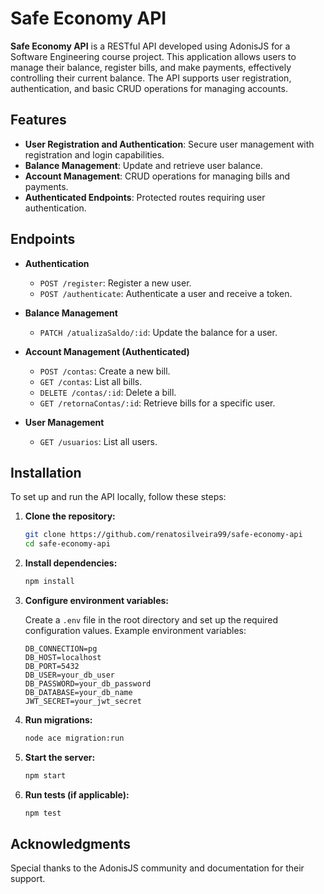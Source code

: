 # Safe Economy API

**Safe Economy API** is a RESTful API developed using AdonisJS for a Software Engineering course project. This application allows users to manage their balance, register bills, and make payments, effectively controlling their current balance. The API supports user registration, authentication, and basic CRUD operations for managing accounts.

## Features

- **User Registration and Authentication**: Secure user management with registration and login capabilities.
- **Balance Management**: Update and retrieve user balance.
- **Account Management**: CRUD operations for managing bills and payments.
- **Authenticated Endpoints**: Protected routes requiring user authentication.

## Endpoints

- **Authentication**
  - `POST /register`: Register a new user.
  - `POST /authenticate`: Authenticate a user and receive a token.

- **Balance Management**
  - `PATCH /atualizaSaldo/:id`: Update the balance for a user.

- **Account Management (Authenticated)**
  - `POST /contas`: Create a new bill.
  - `GET /contas`: List all bills.
  - `DELETE /contas/:id`: Delete a bill.
  - `GET /retornaContas/:id`: Retrieve bills for a specific user.

- **User Management**
  - `GET /usuarios`: List all users.

## Installation

To set up and run the API locally, follow these steps:

1. **Clone the repository:**

   ```bash
   git clone https://github.com/renatosilveira99/safe-economy-api
   cd safe-economy-api
   ```

2. **Install dependencies:**

   ```bash
   npm install
   ```

3. **Configure environment variables:**

   Create a `.env` file in the root directory and set up the required configuration values. Example environment variables:

   ```env
   DB_CONNECTION=pg
   DB_HOST=localhost
   DB_PORT=5432
   DB_USER=your_db_user
   DB_PASSWORD=your_db_password
   DB_DATABASE=your_db_name
   JWT_SECRET=your_jwt_secret
   ```

4. **Run migrations:**

   ```bash
   node ace migration:run
   ```

5. **Start the server:**

   ```bash
   npm start
   ```

6. **Run tests (if applicable):**

   ```bash
   npm test
   ```

## Acknowledgments

Special thanks to the AdonisJS community and documentation for their support.
